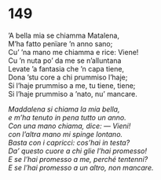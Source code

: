 # 149
  
’A bella mia se chiamma Matalena,  
M’ha fatto penïare ’n anno sano;  
Cu’ ’na mano me chiamma e rice: Viene!  
Cu ’n nuta po’ da me se n’alluntana  
Levate ’a fantasia che ’n capa tiene,  
Dona ’stu core a chi prummiso l’haje;  
Si l’haje prummiso a me, tu tiene, tiene;  
Si l’haje prummiso a ’nato, nu’ mancare.

*Maddalena si chiama la mia bella,  
e m’ha tenuto in pena tutto un anno.  
Con una mano chiama, dice: — Vieni!  
con l’altra mano mi spinge lontano.  
Basta con i capricci: cos’hai in testa?  
Da’ questo cuore a chi glie l’hai promesso!  
E se l’hai promesso a me, perché tentenni?  
E se l’hai promesso a un altro, non mancare.*


